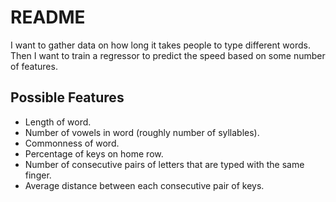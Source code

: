 README
======

I want to gather data on how long it takes people to type different words. Then
I want to train a regressor to predict the speed based on some number of 
features.


Possible Features
--------
* Length of word.
* Number of vowels in word (roughly number of syllables).
* Commonness of word.
* Percentage of keys on home row.
* Number of consecutive pairs of letters that are typed with the same finger.
* Average distance between each consecutive pair of keys.
